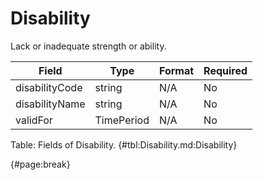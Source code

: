 <!--
    ATTENTION: This file was generated via gradle!
               Do NOT manually edit this file! Any such changes will be overwritten!
-->

# Disability

Lack or inadequate strength or ability.

| Field | Type | Format | Required |
| ------- | ------- | ------- | --- |
| disabilityCode | string | N/A | No |
| disabilityName | string | N/A | No |
| validFor | TimePeriod | N/A | No |

Table: Fields of Disability. {#tbl:Disability.md:Disability}

{#page:break}
